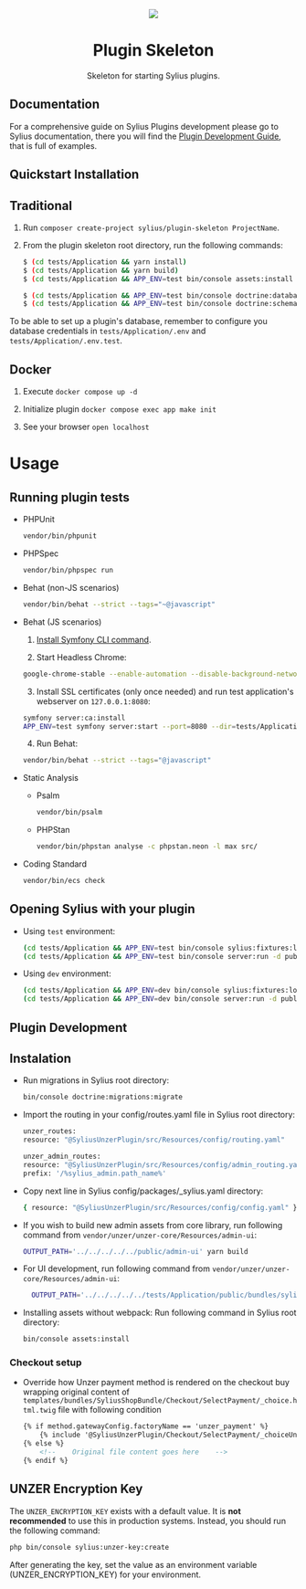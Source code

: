<p align="center">
    <a href="https://sylius.com" target="_blank">
        <img src="https://demo.sylius.com/assets/shop/img/logo.png" />
    </a>
</p>

<h1 align="center">Plugin Skeleton</h1>

<p align="center">Skeleton for starting Sylius plugins.</p>

Documentation
----
For a comprehensive guide on Sylius Plugins development please go to Sylius documentation,
there you will find the <a href="https://docs.sylius.com/en/latest/plugin-development-guide/index.html">Plugin Development Guide</a>, that is full of examples.

Quickstart Installation
----
## Traditional

1. Run `composer create-project sylius/plugin-skeleton ProjectName`.

2. From the plugin skeleton root directory, run the following commands:

    ```bash
    $ (cd tests/Application && yarn install)
    $ (cd tests/Application && yarn build)
    $ (cd tests/Application && APP_ENV=test bin/console assets:install public)
    
    $ (cd tests/Application && APP_ENV=test bin/console doctrine:database:create)
    $ (cd tests/Application && APP_ENV=test bin/console doctrine:schema:create)
    ```

To be able to set up a plugin's database, remember to configure you database credentials in `tests/Application/.env` and `tests/Application/.env.test`.

## Docker

1. Execute `docker compose up -d`

2. Initialize plugin `docker compose exec app make init`

3. See your browser `open localhost`

# Usage

## Running plugin tests

  - PHPUnit

    ```bash
    vendor/bin/phpunit
    ```

  - PHPSpec

    ```bash
    vendor/bin/phpspec run
    ```

  - Behat (non-JS scenarios)

    ```bash
    vendor/bin/behat --strict --tags="~@javascript"
    ```

  - Behat (JS scenarios)
 
    1. [Install Symfony CLI command](https://symfony.com/download).
 
    2. Start Headless Chrome:
    
      ```bash
      google-chrome-stable --enable-automation --disable-background-networking --no-default-browser-check --no-first-run --disable-popup-blocking --disable-default-apps --allow-insecure-localhost --disable-translate --disable-extensions --no-sandbox --enable-features=Metal --headless --remote-debugging-port=9222 --window-size=2880,1800 --proxy-server='direct://' --proxy-bypass-list='*' http://127.0.0.1
      ```
    
    3. Install SSL certificates (only once needed) and run test application's webserver on `127.0.0.1:8080`:
    
      ```bash
      symfony server:ca:install
      APP_ENV=test symfony server:start --port=8080 --dir=tests/Application/public --daemon
      ```
    
    4. Run Behat:
    
      ```bash
      vendor/bin/behat --strict --tags="@javascript"
      ```
    
  - Static Analysis
  
    - Psalm
    
      ```bash
      vendor/bin/psalm
      ```
      
    - PHPStan
    
      ```bash
      vendor/bin/phpstan analyse -c phpstan.neon -l max src/  
      ```

  - Coding Standard
  
    ```bash
    vendor/bin/ecs check
    ```

## Opening Sylius with your plugin

- Using `test` environment:

    ```bash
    (cd tests/Application && APP_ENV=test bin/console sylius:fixtures:load)
    (cd tests/Application && APP_ENV=test bin/console server:run -d public)
    ```
    
- Using `dev` environment:

    ```bash
    (cd tests/Application && APP_ENV=dev bin/console sylius:fixtures:load)
    (cd tests/Application && APP_ENV=dev bin/console server:run -d public)
    ```

Plugin Development
----
## Instalation

- Run migrations in Sylius root directory:
    ```bash
  bin/console doctrine:migrations:migrate
    ```

- Import the routing in your config/routes.yaml file in Sylius root directory:
    ```bash
  unzer_routes:
    resource: "@SyliusUnzerPlugin/src/Resources/config/routing.yaml"
    
    unzer_admin_routes:
    resource: "@SyliusUnzerPlugin/src/Resources/config/admin_routing.yaml"
    prefix: '/%sylius_admin.path_name%'
    ```

- Copy next line in Sylius config/packages/_sylius.yaml directory:
    ```bash 
  { resource: "@SyliusUnzerPlugin/src/Resources/config/config.yaml" }
    ```
- If you wish to build new admin assets from core library, run following command from `vendor/unzer/unzer-core/Resources/admin-ui`:
    ```bash 
    OUTPUT_PATH='../../../../../public/admin-ui' yarn build
    ```
- For UI development, run following command from `vendor/unzer/unzer-core/Resources/admin-ui`:
    ```bash 
      OUTPUT_PATH='../../../../../tests/Application/public/bundles/syliusunzerplugin/admin-ui' yarn watch
    ```

- Installing assets without webpack: Run following command in Sylius root directory:
    ```bash 
    bin/console assets:install
    ```
### Checkout setup
- Override how Unzer payment method is rendered on the checkout buy wrapping original content of `templates/bundles/SyliusShopBundle/Checkout/SelectPayment/_choice.html.twig` file with following condition
    ```html 
    {% if method.gatewayConfig.factoryName == 'unzer_payment' %}                                                                
        {% include '@SyliusUnzerPlugin/Checkout/SelectPayment/_choiceUnzer.html.twig'%}
    {% else %}
        <!--    Original file content goes here    -->
    {% endif %}
    ```

## UNZER Encryption Key

The `UNZER_ENCRYPTION_KEY` exists with a default value. It is **not recommended** to use this in production systems. Instead, you should run the following command:

```bash
php bin/console sylius:unzer-key:create
```
After generating the key, set the value as an environment variable (UNZER_ENCRYPTION_KEY) for your environment.
    
